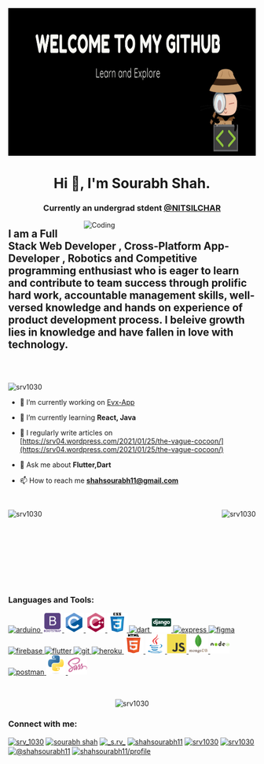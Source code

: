 
<img align="center" alt="Coding" height="300" width="1600" src="https://github.com/SRV1030/SRV1030/blob/main/hub%20(5).png">

<h1 align="center">Hi 👋, I'm Sourabh Shah.</h1>
 <h3 align="center">Currently an undergrad stdent <a href="http://www.nits.ac.in/">@NITSILCHAR</a></h3>

<img align="right" alt="Coding" width="350" src="https://cdn.dribbble.com/users/2131993/screenshots/4948736/thoughtworks-gif_dribbble.gif">

<h2>I am a Full Stack Web Developer , Cross-Platform App-Developer , Robotics and Competitive programming enthusiast who is eager to learn and contribute to team success through prolific hard work, accountable management skills, well-versed knowledge and hands on experience of product development process. I beleive growth lies in knowledge and have fallen in love with technology.</h2>
<br>
<br>
<p align="left"> <img src="https://komarev.com/ghpvc/?username=srv1030&label=Profile%20views&color=0e75b6&style=flat" alt="srv1030" /> </p>


- 🔭 I’m currently working on [Evx-App](https://github.com/SRV1030/evx-App)

- 🌱 I’m currently learning **React, Java**

- 📝 I regularly write articles on [https://srv04.wordpress.com/2021/01/25/the-vague-cocoon/](https://srv04.wordpress.com/2021/01/25/the-vague-cocoon/)

- 💬 Ask me about **Flutter,Dart**

- 📫 How to reach me **shahsourabh11@gmail.com**

<br>
<p><img align="left" src="https://github-readme-stats.vercel.app/api/top-langs?username=srv1030&show_icons=true&locale=en&layout=compact" alt="srv1030" /></p>

<p>&nbsp;<img align="right" src="https://github-readme-stats.vercel.app/api?username=srv1030&show_icons=true&locale=en" alt="srv1030" /></p>
<br> <br><br> <br><br> <br>
<br>
<h3 align="left">Languages and Tools:</h3>
<p align="left"> <a href="https://www.arduino.cc/" target="_blank"> <img src="https://cdn.worldvectorlogo.com/logos/arduino-1.svg" alt="arduino" width="40" height="40"/> </a> <a href="https://getbootstrap.com" target="_blank"> <img src="https://raw.githubusercontent.com/devicons/devicon/master/icons/bootstrap/bootstrap-plain-wordmark.svg" alt="bootstrap" width="40" height="40"/> </a> <a href="https://www.cprogramming.com/" target="_blank"> <img src="https://raw.githubusercontent.com/devicons/devicon/master/icons/c/c-original.svg" alt="c" width="40" height="40"/> </a> <a href="https://www.w3schools.com/cpp/" target="_blank"> <img src="https://raw.githubusercontent.com/devicons/devicon/master/icons/cplusplus/cplusplus-original.svg" alt="cplusplus" width="40" height="40"/> </a> <a href="https://www.w3schools.com/css/" target="_blank"> <img src="https://raw.githubusercontent.com/devicons/devicon/master/icons/css3/css3-original-wordmark.svg" alt="css3" width="40" height="40"/> </a> <a href="https://dart.dev" target="_blank"> <img src="https://www.vectorlogo.zone/logos/dartlang/dartlang-icon.svg" alt="dart" width="40" height="40"/> </a> <a href="https://www.djangoproject.com/" target="_blank"> <img src="https://raw.githubusercontent.com/devicons/devicon/master/icons/django/django-original.svg" alt="django" width="40" height="40"/> </a> <a href="https://expressjs.com" target="_blank"> <img src="https://lindaluisa.github.io/portfolio/img/express-logo.png" alt="express" width="40" height="40"/> </a> <a href="https://www.figma.com/" target="_blank"> <img src="https://www.vectorlogo.zone/logos/figma/figma-icon.svg" alt="figma" width="40" height="40"/> </a> <a href="https://firebase.google.com/" target="_blank"> <img src="https://www.vectorlogo.zone/logos/firebase/firebase-icon.svg" alt="firebase" width="40" height="40"/> </a> <a href="https://flutter.dev" target="_blank"> <img src="https://www.vectorlogo.zone/logos/flutterio/flutterio-icon.svg" alt="flutter" width="40" height="40"/> </a> <a href="https://git-scm.com/" target="_blank"> <img src="https://www.vectorlogo.zone/logos/git-scm/git-scm-icon.svg" alt="git" width="40" height="40"/> </a> <a href="https://heroku.com" target="_blank"> <img src="https://www.vectorlogo.zone/logos/heroku/heroku-icon.svg" alt="heroku" width="40" height="40"/> </a> <a href="https://www.w3.org/html/" target="_blank"> <img src="https://raw.githubusercontent.com/devicons/devicon/master/icons/html5/html5-original-wordmark.svg" alt="html5" width="40" height="40"/> </a> <a href="https://www.java.com" target="_blank"> <img src="https://raw.githubusercontent.com/devicons/devicon/master/icons/java/java-original.svg" alt="java" width="40" height="40"/> </a> <a href="https://developer.mozilla.org/en-US/docs/Web/JavaScript" target="_blank"> <img src="https://raw.githubusercontent.com/devicons/devicon/master/icons/javascript/javascript-original.svg" alt="javascript" width="40" height="40"/> </a> <a href="https://www.mongodb.com/" target="_blank"> <img src="https://raw.githubusercontent.com/devicons/devicon/master/icons/mongodb/mongodb-original-wordmark.svg" alt="mongodb" width="40" height="40"/> </a> <a href="https://nodejs.org" target="_blank"> <img src="https://raw.githubusercontent.com/devicons/devicon/master/icons/nodejs/nodejs-original-wordmark.svg" alt="nodejs" width="40" height="40"/> </a> <a href="https://postman.com" target="_blank"> <img src="https://www.vectorlogo.zone/logos/getpostman/getpostman-icon.svg" alt="postman" width="40" height="40"/> </a> <a href="https://www.python.org" target="_blank"> <img src="https://raw.githubusercontent.com/devicons/devicon/master/icons/python/python-original.svg" alt="python" width="40" height="40"/> </a> <a href="https://sass-lang.com" target="_blank"> <img src="https://raw.githubusercontent.com/devicons/devicon/master/icons/sass/sass-original.svg" alt="sass" width="40" height="40"/> </a> </p>

<br>

<p align="center"><img align="center" src="https://github-readme-streak-stats.herokuapp.com/?user=srv1030&" alt="srv1030" /></p> 

<h3 align="left">Connect with me:</h3>
<p align="left">
<a href="https://twitter.com/srv_1030" target="blank"><img align="center" src="https://cdn.jsdelivr.net/npm/simple-icons@3.0.1/icons/twitter.svg" alt="srv_1030" height="30" width="40" /></a>
<a href="https://www.linkedin.com/in/sourabh-shah-1b6225192/" target="blank"><img align="center" src="https://cdn.jsdelivr.net/npm/simple-icons@3.0.1/icons/linkedin.svg" alt="sourabh shah" height="30" width="40" /></a>
<a href="https://instagram.com/_s.rv_" target="blank"><img align="center" src="https://cdn.jsdelivr.net/npm/simple-icons@3.0.1/icons/instagram.svg" alt="_s.rv_" height="30" width="40" /></a>
<a href="https://www.hackerrank.com/shahsourabh11" target="blank"><img align="center" src="https://cdn.jsdelivr.net/npm/simple-icons@3.0.1/icons/hackerrank.svg" alt="shahsourabh11" height="30" width="40" /></a>
<a href="https://codeforces.com/profile/srv1030" target="blank"><img align="center" src="https://cdn.jsdelivr.net/npm/simple-icons@3.0.1/icons/codeforces.svg" alt="srv1030" height="30" width="40" /></a>
<a href="https://www.leetcode.com/srv1030" target="blank"><img align="center" src="https://cdn.jsdelivr.net/npm/simple-icons@3.0.1/icons/leetcode.svg" alt="srv1030" height="30" width="40" /></a>
<a href="https://www.hackerearth.com/@shahsourabh11" target="blank"><img align="center" src="https://cdn.jsdelivr.net/npm/simple-icons@3.0.1/icons/hackerearth.svg" alt="@shahsourabh11" height="30" width="40" /></a>
<a href="https://auth.geeksforgeeks.org/user/shahsourabh11/profile" target="blank"><img align="center" src="https://cdn.jsdelivr.net/npm/simple-icons@3.0.1/icons/geeksforgeeks.svg" alt="shahsourabh11/profile" height="30" width="40" /></a>
</p>


<!--
**SRV1030/SRV1030** is a ✨ _special_ ✨ repository because its `README.md` (this file) appears on your GitHub profile.

Here are some ideas to get you started:

- 🔭 I’m currently working on ...
- 🌱 I’m currently learning ...
- 👯 I’m looking to collaborate on ...
- 🤔 I’m looking for help with ...
- 💬 Ask me about ...
- 📫 How to reach me: ...
- 😄 Pronouns: ...
- ⚡ Fun fact: ...
-->
